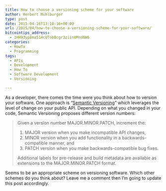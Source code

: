 ```yaml
---
title: How to choose a versioning scheme for your software
author: Herbert Mühlburger
type: post
date: 2015-04-16T13:10:16+00:00
url: /2015/04/how-to-choose-a-versioning-scheme-for-your-software/
bitcointips_address:
  - 1HH93yp8ma514cUTobBcgr3ziinUMnd6W6
categories:
  - HowTo
  - Programming
tags:
  - APIs
  - Development
  - How To
  - Software Development
  - Versioning

---
```

As a developer, there comes the time were you think about how to version your software. One approach is &#8220;<a title="Semantic Versioning" href="http://semver.org/" target="_blank">Semantic Versioning</a>&#8221; which leverages the level of change on your public API. Depending on what you changed in your code, Semantic Versioning proposes different version numbers:

> Given a version number MAJOR.MINOR.PATCH, increment the:
> 
>   1. MAJOR version when you make incompatible API changes,
>   2. MINOR version when you add functionality in a backwards-compatible manner, and
>   3. PATCH version when you make backwards-compatible bug fixes.
> 
> Additional labels for pre-release and build metadata are available as extensions to the MAJOR.MINOR.PATCH format.

Seems to be an appropriate scheme on versioning software. Which other schemes do you think about? Leave me a comment then I&#8217;m going to update this post accordingly.